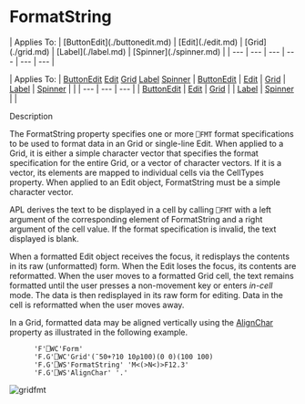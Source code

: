




<h1 class="heading"><span class="name">FormatString</span></h1>
| Applies To: | [ButtonEdit](./buttonedit.md) | [Edit](./edit.md) | [Grid](./grid.md) | [Label](./label.md) | [Spinner](./spinner.md) |
| --- | --- | --- | --- | --- | ---  |

| Applies To: | [ButtonEdit](./buttonedit.md) [Edit](./edit.md) [Grid](./grid.md) [Label](./label.md) [Spinner](./spinner.md) | [ButtonEdit](./buttonedit.md) | [Edit](./edit.md) | [Grid](./grid.md) | [Label](./label.md) | [Spinner](./spinner.md) |  |
| --- | --- | ---  |
| [ButtonEdit](./buttonedit.md) | [Edit](./edit.md) | [Grid](./grid.md) |
| [Label](./label.md) | [Spinner](./spinner.md) |  |


Description


The FormatString property specifies one or more `⎕FMT` format specifications to be used to format data in an Grid or single-line Edit. When applied to a Grid, it is either a simple character vector that specifies the format specification for the entire Grid, or a vector of character vectors. If it is a vector, its elements are mapped to individual cells via the CellTypes property. When applied to an Edit object, FormatString must be a simple character vector.



APL derives the text to be displayed in a cell by calling `⎕FMT` with a left argument of the corresponding element of FormatString and a right argument of the cell value. If the format specification is invalid, the text displayed is blank.


When a formatted Edit object receives the focus, it redisplays the contents in its raw (unformatted) form. When the Edit loses the focus, its contents are reformatted. When the user moves to a formatted Grid cell, the text remains formatted until the user presses a non-movement key or enters *in-cell* mode. The data is then redisplayed in its raw form for editing. Data in the cell is reformatted when the user moves away.



In a Grid, formatted data may be aligned vertically using the [AlignChar](alignchar.md) property as illustrated in the following example.
```apl
      'F'⎕WC'Form'
      'F.G'⎕WC'Grid'(¯50+?10 10⍴100)(0 0)(100 100)
      'F.G'⎕WS'FormatString' 'M<(>N<)>F12.3'
      'F.G'⎕WS'AlignChar' '.'
```



![gridfmt](../img/gridfmt.gif)


